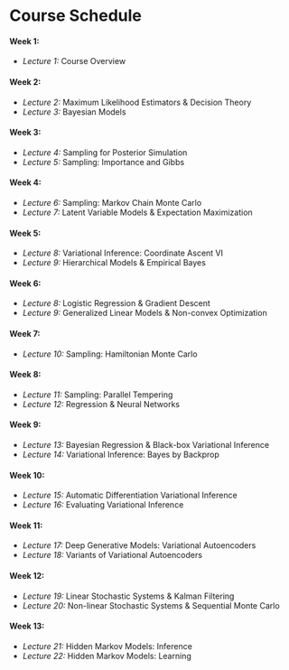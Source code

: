 # Course Schedule

#### Week 1:
- *Lecture 1:* Course Overview

#### Week 2:
- *Lecture 2:* Maximum Likelihood Estimators & Decision Theory
- *Lecture 3:* Bayesian Models

#### Week 3:
- *Lecture 4:* Sampling for Posterior Simulation
- *Lecture 5:* Sampling: Importance and Gibbs

#### Week 4:
- *Lecture 6:* Sampling: Markov Chain Monte Carlo
- *Lecture 7:* Latent Variable Models & Expectation Maximization

#### Week 5:
- *Lecture 8:* Variational Inference: Coordinate Ascent VI
- *Lecture 9:* Hierarchical Models & Empirical Bayes

#### Week 6:
- *Lecture 8:* Logistic Regression & Gradient Descent
- *Lecture 9:* Generalized Linear Models & Non-convex Optimization

#### Week 7:
- *Lecture 10:* Sampling: Hamiltonian Monte Carlo

#### Week 8:
- *Lecture 11:* Sampling: Parallel Tempering
- *Lecture 12:* Regression & Neural Networks

#### Week 9:
- *Lecture 13:* Bayesian Regression & Black-box Variational Inference
- *Lecture 14:* Variational Inference: Bayes by Backprop

#### Week 10:
- *Lecture 15:* Automatic Differentiation Variational Inference
- *Lecture 16:* Evaluating Variational Inference

#### Week 11:
- *Lecture 17:* Deep Generative Models: Variational Autoencoders
- *Lecture 18:* Variants of Variational Autoencoders

#### Week 12:
- *Lecture 19:* Linear Stochastic Systems & Kalman Filtering
- *Lecture 20:* Non-linear Stochastic Systems & Sequential Monte Carlo

#### Week 13:
- *Lecture 21:* Hidden Markov Models: Inference
- *Lecture 22:* Hidden Markov Models: Learning


